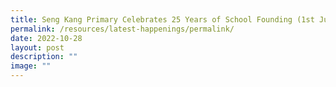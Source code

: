 ```yaml
---
title: Seng Kang Primary Celebrates 25 Years of School Founding (1st June 2022)
permalink: /resources/latest-happenings/permalink/
date: 2022-10-28
layout: post
description: ""
image: ""
---
```


